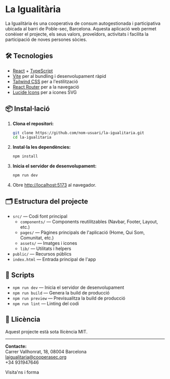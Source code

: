 # La Igualitària

La Igualitària és una cooperativa de consum autogestionada i participativa ubicada al barri de Poble-sec, Barcelona. Aquesta aplicació web permet conèixer el projecte, els seus valors, proveïdors, activitats i facilita la participació de noves persones sòcies.

## 🛠️ Tecnologies

- [React](https://react.dev/) + [TypeScript](https://www.typescriptlang.org/)
- [Vite](https://vitejs.dev/) per al bundling i desenvolupament ràpid
- [Tailwind CSS](https://tailwindcss.com/) per a l'estilització
- [React Router](https://reactrouter.com/) per a la navegació
- [Lucide Icons](https://lucide.dev/) per a icones SVG

## 📦 Instal·lació

1. **Clona el repositori:**

   ```sh
   git clone https://github.com/nom-usuari/la-igualitaria.git
   cd la-igualitaria
   ```

2. **Instal·la les dependències:**

   ```sh
   npm install
   ```

3. **Inicia el servidor de desenvolupament:**

   ```sh
   npm run dev
   ```

4. Obre [http://localhost:5173](http://localhost:5173) al navegador.

## 🗂️ Estructura del projecte

- `src/` — Codi font principal
  - `components/` — Components reutilitzables (Navbar, Footer, Layout, etc.)
  - `pages/` — Pàgines principals de l'aplicació (Home, Qui Som, Comunitat, etc.)
  - `assets/` — Imatges i icones
  - `lib/` — Utilitats i helpers
- `public/` — Recursos públics
- `index.html` — Entrada principal de l'app

## 🚀 Scripts

- `npm run dev` — Inicia el servidor de desenvolupament
- `npm run build` — Genera la build de producció
- `npm run preview` — Previsualitza la build de producció
- `npm run lint` — Linting del codi

## 📄 Llicència

Aquest projecte està sota llicència MIT.

---

**Contacte:**  
Carrer Vallhonrat, 18, 08004 Barcelona  
laigualitaria@cooperasec.org  
+34 931947646

Visita'ns i forma
